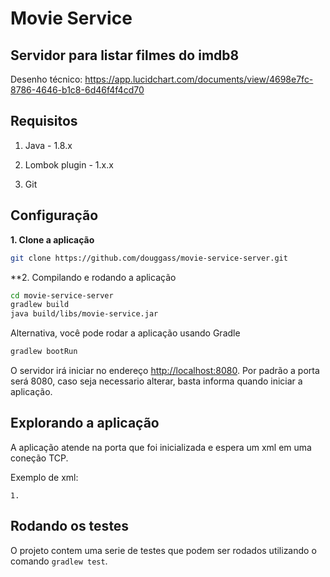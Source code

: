 # Movie Service

## Servidor para listar filmes do imdb8

Desenho técnico: https://app.lucidchart.com/documents/view/4698e7fc-8786-4646-b1c8-6d46f4f4cd70

## Requisitos

1. Java - 1.8.x

2. Lombok plugin - 1.x.x

3. Git

## Configuração 

**1. Clone a aplicação**

```bash
git clone https://github.com/douggass/movie-service-server.git
```

**2. Compilando e rodando a aplicação

```bash
cd movie-service-server
gradlew build
java build/libs/movie-service.jar
```

Alternativa, você pode rodar a aplicação usando Gradle

```bash
gradlew bootRun
```

O servidor irá iniciar no endereço <http://localhost:8080>.
Por padrão a porta será 8080, caso seja necessario alterar, basta informa quando iniciar a aplicação.

## Explorando a aplicação

A aplicação atende na porta que foi inicializada e espera um xml em uma coneção TCP.

Exemplo de xml:
```
1. 

```

## Rodando os testes

O projeto contem uma serie de testes que podem ser rodados utilizando o comando `gradlew test`. 
